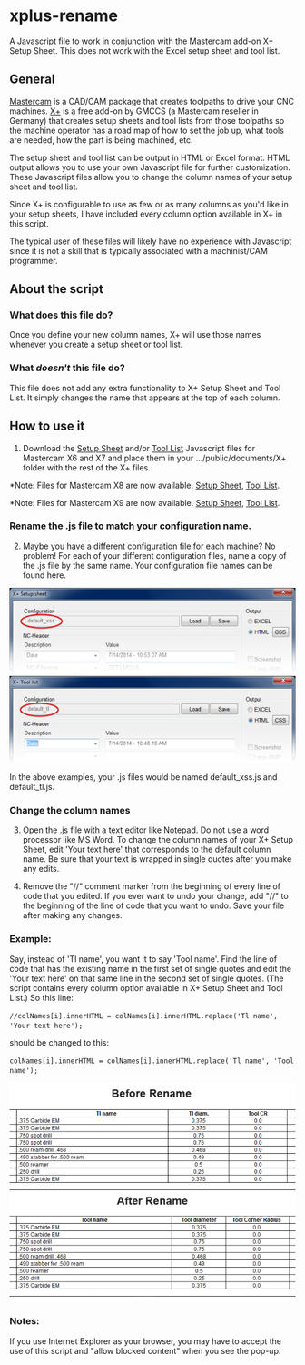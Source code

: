 xplus-rename
============

A Javascript file to work in conjunction with the Mastercam add-on X+ Setup Sheet. This does not work with the Excel setup sheet and tool list.

## General ##

[Mastercam](http://www.mastercam.com/en-us/ "Mastercam") is a CAD/CAM package that creates toolpaths to drive your CNC machines. [X+](http://gmccs.de/downloads_x+.php "X+") is a free add-on by GMCCS (a Mastercam reseller in Germany) that creates setup sheets and tool lists from those toolpaths so the machine operator has a road map of how to set the job up, what tools are needed, how the part is being machined, etc.

The setup sheet and tool list can be output in HTML or Excel format. HTML output allows you to use your own Javascript file for further customization. These Javascript files allow you to change the column names of your setup sheet and tool list.

Since X+ is configurable to use as few or as many columns as you'd like in your setup sheets, I have included every column option available in X+ in this script.

The typical user of these files will likely have no experience with Javascript since it is not a skill that is typically associated with a machinist/CAM programmer.

## About the script ##

### **What does this file do?** ###

Once you define your new column names, X+ will use those names whenever you create a setup sheet or tool list.

### **What *doesn't* this file do?** ###

This file does not add any extra functionality to X+ Setup Sheet and Tool List. It simply changes the name that appears at the top of each column.

## How to use it ##

1) Download the [Setup Sheet](https://github.com/thadseaver/xplus-rename/blob/cfcd031c530b43805d7902a0c227ed9bbc23421c/js/default_xss.js "Setup sheet") and/or [Tool List](https://github.com/thadseaver/xplus-rename/blob/cfcd031c530b43805d7902a0c227ed9bbc23421c/js/default_tl.js "Tool List") Javascript files for Mastercam X6 and X7 and place them in your .../public/documents/X+ folder with the rest of the X+ files.

*Note: Files for Mastercam X8 are now available. [Setup Sheet](https://github.com/thadseaver/xplus-rename/blob/291ccbda1583398167dfd0861230621757f31af2/js/default_xss_x8.js "X8 Setup Sheet"), [Tool List](https://github.com/thadseaver/xplus-rename/blob/291ccbda1583398167dfd0861230621757f31af2/js/default_tl_x8.js "X8 Tool List").

*Note: Files for Mastercam X9 are now available. [Setup Sheet](https://github.com/thadseaver/xplus-rename/blob/cecfdbf6e81846cd1abbd4829e8ec1726132b443/js/default_xss_x9.js "X9 Setup Sheet"), [Tool List](https://github.com/thadseaver/xplus-rename/blob/cecfdbf6e81846cd1abbd4829e8ec1726132b443/js/default_tl_x9.js "X9 Tool List").

### Rename the .js file to match your configuration name. ###

2) Maybe you have a different configuration file for each machine? No problem! For each of your different configuration files, name a copy of the .js file by the same name. Your configuration file names can be found here.

![](images/sheet-file-name.png)
![](images/tl-file-name.png)

In the above examples, your .js files would be named default\_xss.js and default\_tl.js. 

### Change the column names ###

3) Open the .js file with a text editor like Notepad. Do not use a word processor like MS Word. To change the column names of your X+ Setup Sheet, edit 'Your text here' that corresponds to the default column name. Be sure that your text is wrapped in single quotes after you make any edits.

4) Remove the "//" comment marker from the beginning of every line of code that you edited. If you ever want to undo your change, add "//" to the beginning of the line of code that you want to undo. Save your file after making any changes.

### Example: ###

Say, instead of 'Tl name', you want it to say 'Tool name'. Find the line of code that has the existing name in the first set of single quotes and edit the 'Your text here' on that same line in the second set of single quotes. (The script contains every column option available in X+ Setup Sheet and Tool List.) So this line:

`//colNames[i].innerHTML = colNames[i].innerHTML.replace('Tl name', 'Your text here');`

should be changed to this:

`colNames[i].innerHTML = colNames[i].innerHTML.replace('Tl name', 'Tool name');`

![](images/before-and-after.png)

### Notes: ###

If you use Internet Explorer as your browser, you may have to accept the use of this script and "allow blocked content" when you see the pop-up.


